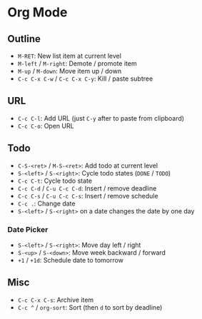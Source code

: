 # Org Mode

## Outline

- `M-RET`: New list item at current level
- `M-left` / `M-right`: Demote / promote item
- `M-up` / `M-down`: Move item up / down
- `C-c C-x C-w` / `C-c C-x C-y`: Kill / paste subtree

## URL

- `C-c C-l`: Add URL (just `C-y` after to paste from clipboard)
- `C-c C-o`: Open URL

## Todo

- `C-S-<ret>` / `M-S-<ret>`: Add todo at current level
- `S-<left>` / `S-<right>`: Cycle todo states (`DONE` / `TODO`)
- `C-c C-t`: Cycle todo state
- `C-c C-d` / `C-u C-c C-d`: Insert / remove deadline
- `C-c C-s` / `C-u C-c C-s`: Insert / remove schedule
- `C-c .`: Change date
- `S-<left>` / `S-<right>` on a date changes the date by one day

### Date Picker

- `S-<left>` / `S-<right>`: Move day left / right
- `S-<up>` / `S-<down>`: Move week backward / forward
- `+1` / `+1d`: Schedule date to tomorrow

## Misc

- `C-c C-x C-s`: Archive item
- `C-c ^` / `org-sort`: Sort (then `d` to sort by deadline)
